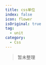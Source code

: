 ```yaml
---
title: css单位
index: false
icon: flower
isOriginal: true
tag: 
  - unit
category:
  - Css
---
```


> 暂未整理
